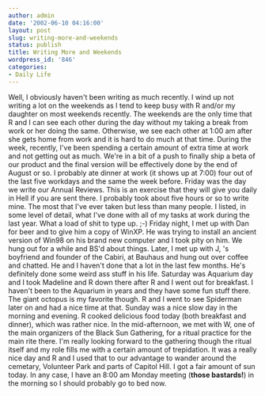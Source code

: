 ```yaml
---
author: admin
date: '2002-06-10 04:16:00'
layout: post
slug: writing-more-and-weekends
status: publish
title: Writing More and Weekends
wordpress_id: '846'
categories:
- Daily Life
---
```


Well, I obviously haven't been writing as much recently. I wind up not
writing a lot on the weekends as I tend to keep busy with R and/or my
daughter on most weekends recently. The weekends are the only time that
R and I can see each other during the day without my taking a break from
work or her doing the same. Otherwise, we see each other at 1:00 am
after she gets home from work and it is hard to do much at that time.
During the week, recently, I've been spending a certain amount of extra
time at work and not getting out as much. We're in a bit of a push to
finally ship a beta of our product and the final version will be
effectively done by the end of August or so. I probably ate dinner at
work (it shows up at 7:00) four out of the last five workdays and the
same the week before. Friday was the day we write our Annual Reviews.
This is an exercise that they will give you daily in Hell if you are
sent there. I probably took about five hours or so to write mine. The
most that I've ever taken but less than many people. I listed, in some
level of detail, what I've done with all of my tasks at work during the
last year. What a load of shit to type up. ;-) Friday night, I met up
with Dan for beer and to give him a copy of WinXP. He was trying to
install an ancient version of Win98 on his brand new computer and I took
pity on him. We hung out for a while and BS'd about things. Later, I met
up with J, 's boyfriend and founder of the Cabiri, at Bauhaus and hung
out over coffee and chatted. He and I haven't done that a lot in the
last few months. He's definitely done some weird ass stuff in his life.
Saturday was Aquarium day and I took Madeline and R down there after R
and I went out for breakfast. I haven't been to the Aquarium in years
and they have some fun stuff there. The giant octopus is my favorite
though. R and I went to see Spiderman later on and had a nice time at
that. Sunday was a nice slow day in the morning and evening. R cooked
delicious food today (both breakfast and dinner), which was rather nice.
In the mid-afternoon, we met with W, one of the main organizers of the
Black Sun Gathering, for a ritual practice for the main rite there. I'm
really looking forward to the gathering though the ritual itself and my
role fills me with a certain amount of trepidation. It was a really nice
day and R and I used that to our advantage to wander around the
cemetary, Volunteer Park and parts of Capitol Hill. I got a fair amount
of sun today. In any case, I have an 8:00 am Monday meeting (**those
bastards!**) in the morning so I should probably go to bed now.
